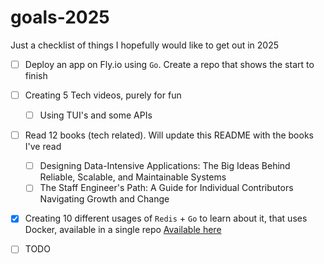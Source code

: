 # goals-2025

Just a checklist of things I hopefully would like to get out in 2025

- [ ] Deploy an app on Fly.io using `Go`. Create a repo that shows the start to finish
- [ ] Creating 5 Tech videos, purely for fun
   - [ ] Using TUI's and some APIs 
- [ ] Read 12 books (tech related). Will update this README with the books I've read
  - [ ] Designing Data-Intensive Applications: The Big Ideas Behind Reliable, Scalable, and Maintainable Systems
  - [ ] The Staff Engineer's Path: A Guide for Individual Contributors Navigating Growth and Change
- [x] Creating 10 different usages of `Redis` + `Go` to learn about it, that uses Docker, available in a single repo [Available here](https://github.com/prithvijj/learning-redis)
- [ ] TODO


